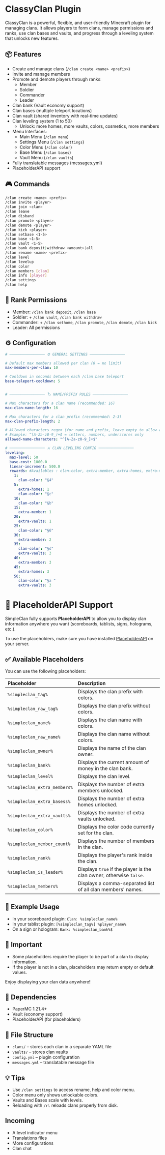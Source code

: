 # ClassyClan Plugin

ClassyClan is a powerful, flexible, and user-friendly Minecraft plugin for managing clans. It allows players to form clans, manage permissions and ranks, use clan bases and vaults, and progress through a leveling system that unlocks new features.

## 📦 Features

- Create and manage clans (`/clan create <name> <prefix>`)
- Invite and manage members
- Promote and demote players through ranks:
  - Member
  - Soldier
  - Commander
  - Leader
- Clan bank (Vault economy support)
- Clan bases (multiple teleport locations)
- Clan vault (shared inventory with real-time updates)
- Clan leveling system (1 to 50)
  - Unlock: more homes, more vaults, colors, cosmetics, more members
- Menu Interfaces:
  - Main Menu (`/clan menu`)
  - Settings Menu (`/clan settings`)
  - Color Menu (`/clan color`)
  - Base Menu (`/clan bases`)
  - Vault Menu (`/clan vaults`)
- Fully translatable messages (messages.yml)
- PlaceholderAPI support

## 🎮 Commands

```bash
/clan create <name> <prefix>
/clan invite <player>
/clan join <clan>
/clan leave
/clan disband
/clan promote <player>
/clan demote <player>
/clan kick <player>
/clan setbase <1-5>
/clan base <1-5>
/clan vault <1-5>
/clan bank deposit|withdraw <amount>|all
/clan rename <name> <prefix>
/clan level
/clan levelup
/clan color
/clan members [clan]
/clan info [player]
/clan settings
/clan help
```

## 🔐 Rank Permissions

- Member: `/clan bank deposit`, `/clan base`
- Soldier: + `/clan vault`, `/clan bank withdraw`
- Commander: + `/clan sethome`, `/clan promote`, `/clan demote`, `/clan kick`
- Leader: All permissions

## ⚙️ Configuration

```yaml
# ──────────────── ⚙️ GENERAL SETTINGS ────────────────

# Default max members allowed per clan (0 = no limit)
max-members-per-clan: 10

# Cooldown in seconds between each /clan base teleport
base-teleport-cooldown: 5


# ──────────────── 🏷️ NAME/PREFIX RULES ────────────────

# Max characters for a clan name (recommended: 16)
max-clan-name-length: 16

# Max characters for a clan prefix (recommended: 2-3)
max-clan-prefix-length: 2

# Allowed characters regex (for name and prefix, leave empty to allow anything)
# Example: ^[A-Za-z0-9_]+$ = letters, numbers, underscores only
allowed-name-characters: "^[A-Za-z0-9_]+$"

# ──────────────── ⚔️ CLAN LEVELING CONFIG ────────────────
leveling:
  max-level: 50
  base-cost: 1000.0
  linear-increment: 500.0
  rewards: #Availables : clan-color, extra-member, extra-homes, extra-vaults
    1:
      clan-color: "§4"
    5:
      extra-homes: 1
      clan-color: "§c"
    10:
      clan-color: "§b"
    15:
      extra-member: 1
    20:
      extra-vaults: 1
    25:
      clan-color: "§6"
    30:
      extra-member: 2
    35:
      clan-color: "§d"
      extra-vaults: 3
    40:
      extra-member: 3
    45:
      extra-homes: 3
    50:
      clan-color: "§a "
      extra-vaults: 3


```

# 📄 PlaceholderAPI Support

SimpleClan fully supports **PlaceholderAPI** to allow you to display clan information anywhere you want (scoreboards, tablists, signs, holograms, etc.).

To use the placeholders, make sure you have installed [PlaceholderAPI](https://www.spigotmc.org/resources/placeholderapi.6245/) on your server.

## ✅ Available Placeholders

You can use the following placeholders:

| Placeholder | Description |
|:---|:---|
| `%simpleclan_tag%` | Displays the clan prefix with colors. |
| `%simpleclan_raw_tag%` | Displays the clan prefix without colors. |
| `%simpleclan_name%` | Displays the clan name with colors. |
| `%simpleclan_raw_name%` | Displays the clan name without colors. |
| `%simpleclan_owner%` | Displays the name of the clan owner. |
| `%simpleclan_bank%` | Displays the current amount of money in the clan bank. |
| `%simpleclan_level%` | Displays the clan level. |
| `%simpleclan_extra_members%` | Displays the number of extra members unlocked. |
| `%simpleclan_extra_basess%` | Displays the number of extra homes unlocked. |
| `%simpleclan_extra_vaults%` | Displays the number of extra vaults unlocked. |
| `%simpleclan_color%` | Displays the color code currently set for the clan. |
| `%simpleclan_member_count%` | Displays the number of members in the clan. |
| `%simpleclan_rank%` | Displays the player's rank inside the clan. |
| `%simpleclan_is_leader%` | Displays `true` if the player is the clan owner, otherwise `false`. |
| `%simpleclan_members%` | Displays a comma-separated list of all clan members' names. |

## 🔧 Example Usage

- In your scoreboard plugin: `Clan: %simpleclan_name%`
- In your tablist plugin: `[%simpleclan_tag%] %player_name%`
- On a sign or hologram: `Bank: %simpleclan_bank%$`

## 📢 Important

- Some placeholders require the player to be part of a clan to display information.
- If the player is not in a clan, placeholders may return empty or default values.

Enjoy displaying your clan data anywhere!

## 🧩 Dependencies

- PaperMC 1.21.4+
- Vault (economy support)
- PlaceholderAPI (for placeholders)

## 📁 File Structure

- `clans/` – stores each clan in a separate YAML file
- `vaults/` – stores clan vaults
- `config.yml` – plugin configuration
- `messages.yml` – translatable message file

## 💡 Tips

- Use `/clan settings` to access rename, help and color menu.
- Color menu only shows unlockable colors.
- Vaults and Bases scale with levels.
- Reloading with `/rl` reloads clans properly from disk.

## Incoming

- A level indicator menu
- Translations files
- More configurations
- Clan chat
